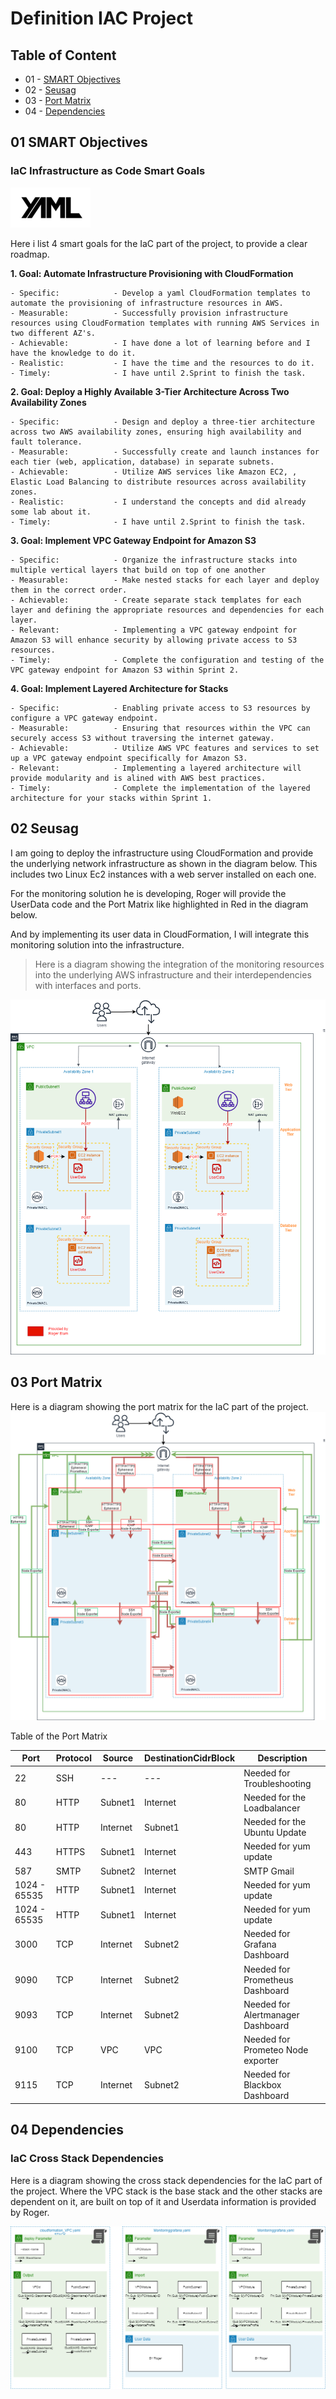 Definition IAC Project
==== 

## Table of Content


* 01 - [SMART Objectives](#03-SMART-Objectives)
* 02 - [Seusag](#04-Seusag)
* 03 - [Port Matrix](#03-Port-Matrix)
* 04 - [Dependencies](#04-Dependencies)


## 01 SMART Objectives

###  IaC Infrastructure as Code Smart Goals

![yamliac](images/yaml_logo.png)

Here i list 4 smart goals for the IaC part of the project, to provide a clear roadmap.

**1. Goal: Automate Infrastructure Provisioning with CloudFormation**

```
- Specific:            - Develop a yaml CloudFormation templates to automate the provisioning of infrastructure resources in AWS. 
- Measurable:          - Successfully provision infrastructure resources using CloudFormation templates with running AWS Services in two different AZ's. 
- Achievable:          - I have done a lot of learning before and I have the knowledge to do it.
- Realistic:           - I have the time and the resources to do it.
- Timely:              - I have until 2.Sprint to finish the task.
```

**2. Goal: Deploy a Highly Available 3-Tier Architecture Across Two Availability Zones**

```
- Specific:            - Design and deploy a three-tier architecture across two AWS availability zones, ensuring high availability and fault tolerance. 
- Measurable:          - Successfully create and launch instances for each tier (web, application, database) in separate subnets.
- Achievable:          - Utilize AWS services like Amazon EC2, , Elastic Load Balancing to distribute resources across availability zones.
- Realistic:           - I understand the concepts and did already some lab about it.
- Timely:              - I have until 2.Sprint to finish the task.
```

**3. Goal: Implement VPC Gateway Endpoint for Amazon S3**

```
- Specific:            - Organize the infrastructure stacks into multiple vertical layers that build on top of one another
- Measurable:          - Make nested stacks for each layer and deploy them in the correct order.
- Achievable:          - Create separate stack templates for each layer and defining the appropriate resources and dependencies for each layer.
- Relevant:            - Implementing a VPC gateway endpoint for Amazon S3 will enhance security by allowing private access to S3 resources.
- Timely:              - Complete the configuration and testing of the VPC gateway endpoint for Amazon S3 within Sprint 2.
```

**4. Goal: Implement Layered Architecture for Stacks**

```
- Specific:            - Enabling private access to S3 resources by configure a VPC gateway endpoint. 
- Measurable:          - Ensuring that resources within the VPC can securely access S3 without traversing the internet gateway.
- Achievable:          - Utilize AWS VPC features and services to set up a VPC gateway endpoint specifically for Amazon S3.
- Relevant:            - Implementing a layered architecture will provide modularity and is alined with AWS best practices.
- Timely:              - Complete the implementation of the layered architecture for your stacks within Sprint 1. 
```

## 02 Seusag

I am going to deploy the infrastructure using CloudFormation and provide the underlying network infrastructure as shown in the diagram below.
This includes two Linux Ec2 instances with a web server installed on each one.

For the monitoring solution he is developing, Roger will provide the UserData code and the Port Matrix like highlighted in Red in the diagram below. 

And by implementing its user data in CloudFormation, I will integrate this monitoring solution into the infrastructure.

> Here is a diagram showing the integration of the monitoring resources into the underlying AWS infrastructure and their interdependencies with interfaces and ports.

![grafana](images/infradepend.png)

## 03 Port Matrix

Here is a diagram showing the port matrix for the IaC part of the project.
![grafana](images/AWSInfraPort.png)

Table of the Port Matrix

| Port | Protocol | Source | DestinationCidrBlock | Description | 
| ---     | --- | ---  | --- | --- |
| 22 | SSH | --- | ---  | Needed for Troubleshooting |
| 80 | HTTP | Subnet1 | Internet | Needed for the Loadbalancer |
| 80 | HTTP | Internet | Subnet1 | Needed for the Ubuntu Update |
| 443 | HTTPS | Subnet1 | Internet | Needed for yum update |
| 587 | SMTP | Subnet2 | Internet | SMTP Gmail |
| 1024 - 65535 | HTTP | Subnet1 | Internet | Needed for yum update |
| 1024 - 65535 | HTTP | Subnet1 | Internet | Needed for yum update |
| 3000 | TCP | Internet | Subnet2 | Needed for Grafana Dashboard |
| 9090 | TCP | Internet | Subnet2 | Needed for Prometheus Dashboard |
| 9093 | TCP | Internet | Subnet2 | Needed for Alertmanager Dashboard |
| 9100 | TCP | VPC | VPC | Needed for Prometeo Node exporter |
| 9115 | TCP | Internet | Subnet2 | Needed for Blackbox Dashboard |


## 04 Dependencies

### IaC Cross Stack Dependencies

Here is a diagram showing the cross stack dependencies for the IaC part of the project.
Where the VPC stack is the base stack and the other stacks are dependent on it, are built on top of it and Userdata information is provided by Roger.

![grafana](images/cross_stack_dependencies.png)
